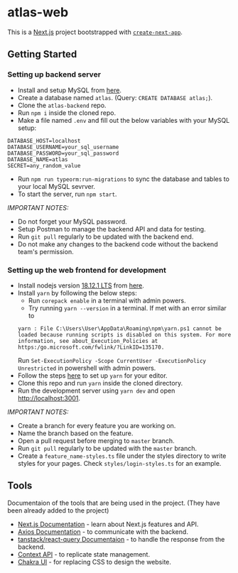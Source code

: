 # atlas-web

This is a [Next.js](https://nextjs.org/) project bootstrapped with [`create-next-app`](https://github.com/vercel/next.js/tree/canary/packages/create-next-app).

## Getting Started

### **Setting up backend server**

- Install and setup MySQL from [here](https://dev.mysql.com/downloads/installer/).
- Create a database named `atlas`. (Query: `CREATE DATABASE atlas;`).
- Clone the `atlas-backend` repo.
- Run `npm i` inside the cloned repo.
- Make a file named `.env` and fill out the below variables with your MySQL setup:

```
DATABASE_HOST=localhost
DATABASE_USERNAME=your_sql_username
DATABASE_PASSWORD=your_sql_password
DATABASE_NAME=atlas
SECRET=any_random_value
```

- Run `npm run typeorm:run-migrations` to sync the database and tables to your local MySQL sevrver.
- To start the server, run `npm start`.

_IMPORTANT NOTES:_

- Do not forget your MySQL password.
- Setup Postman to manage the backend API and data for testing.
- Run `git pull` regularly to be updated with the backend end.
- Do not make any changes to the backend code without the backend team's permission.

### **Setting up the web frontend for development**

- Install nodejs version [18.12.1 LTS](https://nodejs.org/dist/v18.12.1/node-v18.12.1-x64.msi) from [here](https://nodejs.org/en/).
- Install `yarn` by following the below steps:
  - Run `corepack enable` in a terminal with admin powers.
  - Try running `yarn --version` in a terminal. If met with an error similar to
  ```
  yarn : File C:\Users\User\AppData\Roaming\npm\yarn.ps1 cannot be loaded because running scripts is disabled on this system. For more information, see about_Execution_Policies at  https:/go.microsoft.com/fwlink/?LinkID=135170.
  ```
  Run `Set-ExecutionPolicy -Scope CurrentUser -ExecutionPolicy Unrestricted` in powershell with admin powers.
- Follow the steps [here](https://yarnpkg.com/getting-started/editor-sdks#editor-setup) to set up `yarn` for your editor.
- Clone this repo and run `yarn` inside the cloned directory.
- Run the development server using `yarn dev` and open [http://localhost:3001](http://localhost:3001).

_IMPORTANT NOTES:_

- Create a branch for every feature you are working on.
- Name the branch based on the feature.
- Open a pull request before merging to `master` branch.
- Run `git pull` regularly to be updated with the `master` branch.
- Create a `feature_name-styles.ts` file under the styles directory to write styles for your pages. Check `styles/login-styles.ts` for an example.

## Tools

Documentaion of the tools that are being used in the project. (They have been already added to the project)

- [Next.js Documentation](https://nextjs.org/docs) - learn about Next.js features and API.
- [Axios Documentation](https://axios-http.com/docs/intro) - to communicate with the backend.
- [tanstack/react-query Documentaion](https://tanstack.com/query/v4/docs) - to handle the response from the backend.
- [Context API](https://reactjs.org/docs/context.html) - to replicate state management.
- [Chakra UI](https://chakra-ui.com/getting-started) - for replacing CSS to design the website.
